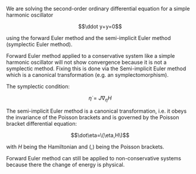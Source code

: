 We are solving the second-order ordinary differential equation for a simple harmonic oscillator 

$$\ddot y+y=0$$

using the forward Euler method and the semi-implicit Euler method (symplectic Euler method).

Forward Euler method applied to a conservative system like a simple harmonic oscillator will not show convergence because it is not a symplectic method.
Fixing this is done via the Semi-implicit Euler method which is a canonical transformation (e.g. an symplectomorphism).

The symplectic condition:

$${\dot {\eta }}=J\nabla _{\eta }H$$

The semi-implicit Euler method is a canonical transformation, i.e. it obeys the invariance of the Poisson brackets and is governed by the Poisson bracket differential equation:

$$\dot\eta=\(\eta,H\)$$

with $H$ being the Hamiltonian and \(,\) being the Poisson brackets.

Forward Euler method can still be applied to non-conservative systems because there the change of energy is physical. 

